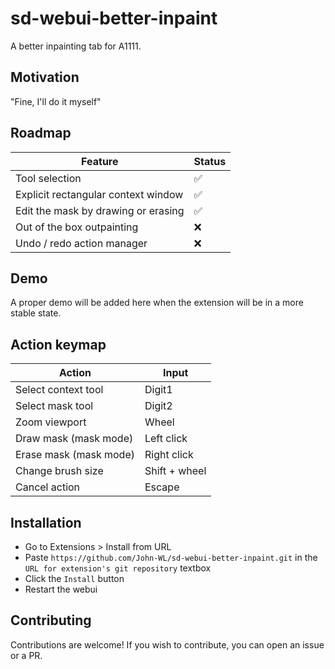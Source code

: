 # sd-webui-better-inpaint
A better inpainting tab for A1111. 

## Motivation
"Fine, I'll do it myself"

## Roadmap
| Feature                                        | Status       |
|------------------------------------------------|--------------|
| Tool selection                                 | ✅          |
| Explicit rectangular context window            | ✅          |
| Edit the mask by drawing or erasing            | ✅          |
| Out of the box outpainting                     | ❌          |
| Undo / redo action manager                     | ❌          |

## Demo
A proper demo will be added here when the extension will be in a more stable state. 

## Action keymap
| Action                                        | Input         |
|-----------------------------------------------|---------------|
| Select context tool                           | Digit1        |
| Select mask tool                              | Digit2        |
| Zoom viewport                                 | Wheel         |
| Draw mask (mask mode)                         | Left click    |
| Erase mask (mask mode)                        | Right click   |
| Change brush size                             | Shift + wheel |
| Cancel action                                 | Escape        |


## Installation
- Go to Extensions > Install from URL
- Paste `https://github.com/John-WL/sd-webui-better-inpaint.git` in the `URL for extension's git repository` textbox
- Click the `Install` button
- Restart the webui

## Contributing
Contributions are welcome! If you wish to contribute, you can open an issue or a PR. 
